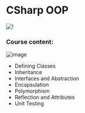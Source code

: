 # CSharp OOP
![!](https://user-images.githubusercontent.com/75258625/155037663-66c51696-15b3-417b-80b3-7e4f4eeee339.png)

### Course content:

![image](https://user-images.githubusercontent.com/75258625/165522146-1cf9ccc0-beaa-419f-a01c-16a1ca9c4f00.png)



* Defining Classes
* Inheritance
* Interfaces and Abstraction
* Encapsulation
* Polymorphism
* Reflection and Attributes
* Unit Testing

